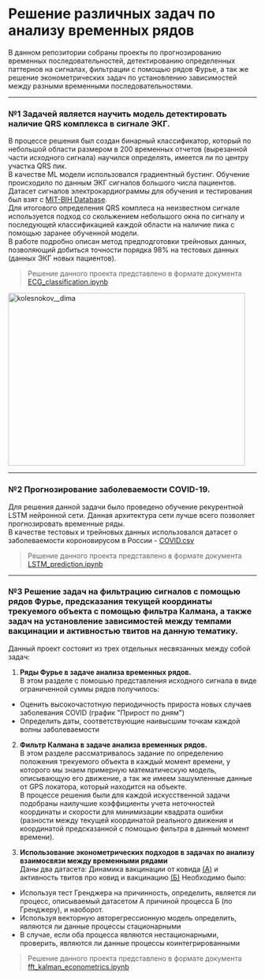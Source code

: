 # Решение различных задач по анализу временных рядов
В данном репозитории собраны проекты по прогнозированию временных последовательностей, детектированию определенных паттернов на сигналах, фильтрации с помощью рядов Фурье, а так же решение эконометрических задач по установлению зависимостей между разными временными последовательностями.

---

### №1 Задачей является научить модель детектировать наличие QRS комплекса в сигнале ЭКГ.
В процессе решения был создан бинарный классификатор, который по небольшой области размером в 200 временных отчетов (вырезанной части исходного сигнала) научился определять, имеется ли по центру участка QRS пик. <br/>
В качестве ML модели использовался градиентный бустинг. Обучение происходило по данным ЭКГ сигналов большого числа пациентов. Датасет сигналов электрокардиограммы для обучения и тестирования был взят с [MIT-BIH Database](https://www.kaggle.com/datasets/mondejar/mitbih-database?resource=download&select=100.csv). <br/>
Для итогового определения QRS комплеса на неизвестном сигнале используется подход со скольжением небольшого окна по сигналу и последующей классификацией каждой области на наличие пика с помощью заранее обученной модели.<br/>
В работе подробно описан метод предподготовки трейновых данных, позволяющий добиться точности порядка 98% на тестовых данных (данных ЭКГ новых пациентов).
> Решение данного проекта представлено в формате документа [ECG_classification.ipynb](https://nbviewer.org/github/Koldim2001/time_series_theory/blob/main/ECG_classification.ipynb)

<img align="center" src="https://www.mdpi.com/sensors/sensors-17-00176/article_deploy/html/images/sensors-17-00176-g011.png" alt="kolesnokov__dima" height="350" width="480" /> 

---
### №2 Прогнозирование заболеваемости COVID-19.
Для решения данной задачи было проведено обучение рекурентной LSTM нейронной сети. Данная архитектура сети лучше всего позволяет прогнозировать временные ряды.<br/>
В качестве тестовых и трейновых данных использовался датасет о заболеваемости короновирусом в России - [COVID.csv](https://github.com/Koldim2001/time_series_theory/blob/main/COVID.csv)
> Решение данного проекта представлено в формате документа [LSTM_prediction.ipynb](https://nbviewer.org/github/Koldim2001/time_series_theory/blob/main/LSTM_prediction.ipynb)

---
### №3 Решение задач на фильтрацию сигналов с помощью рядов Фурье, предсказания текущей координаты трекуемого объекта с помощью фильтра Калмана, а также задач на установление зависимостей между темпами вакцинации и активностью твитов на данную тематику.
Данный проект состояит из трех отдельных несвязанных между собой задач:
  1) __Ряды Фурье в задаче анализа временных рядов.__ <br>
  В этом разделе с помошью представления исходного сигнала в виде ограниченной суммы рядов получилось:
* Оценить высокочастотную периодичность прироста новых случаев заболевания COVID (график "Прирост по дням")
* Определить даты, соответствующие наивысшим точкам каждой волны заболеваемости

 2) __Фильтр Калмана в задаче анализа временных рядов.__ <br>
 В этом разделе рассматривалось задание по определению положения трекуемого объекта в каждый момент времени, у которого мы знаем примерную математическую модель, описывающую его движение, а так же имеем зашумленные данные от GPS локатора, который находится на объекте. <br>
 В процессе решения были для каждой искусственной задачи подобраны наилучшие коэффициенты учета неточностей координаты и скорости для минимизации квадрата ошибки (разности между текущей координатой реального движения и координатой предсказанной с помощью фильтра в данный момент времени).
 
  2) __Использование эконометрических подходов в задачах по анализу взаимосвязи между временными рядами__ <br>
   Даны два датасета: Динамика вакцинации от ковида [(А)](https://www.kaggle.com/datasets/priteshraj10/covid-vaccination-all-countries-data) и активность твитов про ковид и вакцинацию [(Б)](https://www.kaggle.com/datasets/gpreda/all-covid19-vaccines-tweets)
Необходимо было:
* Используя тест Гренджера на причинность, определить, является ли процесс, описываемый датасетом А причиной процесса Б (по Гренджеру), и наоборот.
* Используя векторную авторегрессионную модель определить, являются ли данные процессы стационарными
* В случае, если оба процесса являются нестационарными, проверить, являются ли данные процессы коинтегрированными
> Решение данного проекта представлено в формате документа [fft_kalman_econometrics.ipynb](https://nbviewer.org/github/Koldim2001/time_series_theory/blob/main/fft_kalman_econometrics.ipynb)

